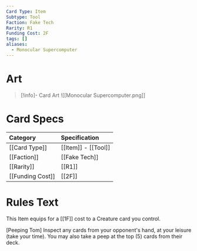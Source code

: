 ```yaml
---
Card Type: Item
Subtype: Tool
Faction: Fake Tech
Rarity: R1
Funding Cost: 2F
tags: []
aliases:
  - Monocular Supercomputer
---
```

# Art

> [!info]- Card Art
> ![[Monocular Supercomputer.png]]

# Card Specs

| Category | Specification| 
| :--- | :--- |
| [[Card Type]] | [[Item]] - [[Tool]] |  
| [[Faction]] | [[Fake Tech]] |  
| [[Rarity]] | [[R1]] |  
| [[Funding Cost]] | [[2F]] |  

# Rules Text  

This Item equips for a [[1F]] cost to a Creature card you control.  

[Peeping Tom] Inspect any cards from your opponent's hand, at your leisure (take your time). You may also take a peep at the top (5) cards from their deck.  

